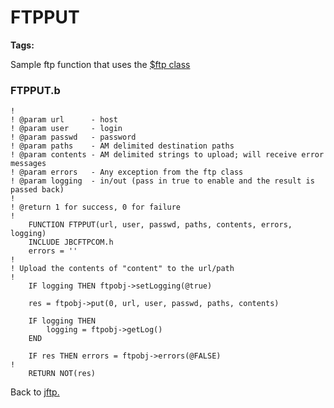 # FTPPUT

**Tags:**
<badge text='curl' vertical='middle' />
<badge text='ftp' vertical='middle' />

Sample ftp function that uses the [$ftp class](../ftpclass-jabba/#heading)

### FTPPUT.b

```
!
! @param url      - host
! @param user     - login
! @param passwd   - password
! @param paths    - AM delimited destination paths
! @param contents - AM delimited strings to upload; will receive error messages
! @param errors   - Any exception from the ftp class
! @param logging  - in/out (pass in true to enable and the result is passed back)
!
! @return 1 for success, 0 for failure
!
    FUNCTION FTPPUT(url, user, passwd, paths, contents, errors, logging)
    INCLUDE JBCFTPCOM.h
    errors = ''
!
! Upload the contents of "content" to the url/path
!
    IF logging THEN ftpobj->setLogging(@true)

    res = ftpobj->put(0, url, user, passwd, paths, contents)

    IF logging THEN
        logging = ftpobj->getLog()
    END

    IF res THEN errors = ftpobj->errors(@FALSE)
!
    RETURN NOT(res)
```

Back to [jftp.](./../README.md)

  
<PageFooter />
